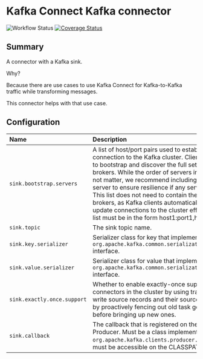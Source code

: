 Kafka Connect Kafka connector
=============================

![Workflow Status](https://github.com/segence/kafka-connect-kafka/actions/workflows/test.yaml/badge.svg)
[![Coverage Status](https://coveralls.io/repos/github/Segence/kafka-connect-kafka/badge.svg?branch=main)](https://coveralls.io/github/Segence/kafka-connect-kafka?branch=main)

## Summary

A connector with a Kafka sink.

Why?

Because there are use cases to use Kafka Connect for Kafka-to-Kafka traffic while transforming messages.

This connector helps with that use case.

## Configuration

| **Name**                    | **Description**                                                                                                                                                                                                                                                                                                                                                                                                                                                                                                                            | **Default value**                                      |
|:----------------------------|:-------------------------------------------------------------------------------------------------------------------------------------------------------------------------------------------------------------------------------------------------------------------------------------------------------------------------------------------------------------------------------------------------------------------------------------------------------------------------------------------------------------------------------------------|--------------------------------------------------------|
| `sink.bootstrap.servers`    | A list of host/port pairs used to establish the initial connection to the Kafka cluster. Clients use this list to bootstrap and discover the full set of Kafka brokers. While the order of servers in the list does not matter, we recommend including more than one server to ensure resilience if any servers are down. This list does not need to contain the entire set of brokers, as Kafka clients automatically manage and update connections to the cluster efficiently. This list must be in the form host1:port1,host2:port2,... | *(none)*                                               |
| `sink.topic`                | The sink topic name.                                                                                                                                                                                                                                                                                                                                                                                                                                                                                                                       | *(none)*                                               |
| `sink.key.serializer`       | Serializer class for key that implements the <code>org.apache.kafka.common.serialization.Serializer</code> interface.                                                                                                                                                                                                                                                                                                                                                                                                                      | org.apache.kafka.common.serialization.StringSerializer |
| `sink.value.serializer`     | Serializer class for value that implements the <code>org.apache.kafka.common.serialization.Serializer</code> interface.                                                                                                                                                                                                                                                                                                                                                                                                                    | org.apache.kafka.common.serialization.StringSerializer |
| `sink.exactly.once.support` | Whether to enable exactly-once support for source connectors in the cluster by using transactions to write source records and their source offsets, and by proactively fencing out old task generations before bringing up new ones.                                                                                                                                                                                                                                                                                                       | false                                                  |
| `sink.callback`             | The callback that is registered on the Kafka Producer. Must be a class implementing <code>org.apache.kafka.clients.producer.Callback</code> and it must be accessible on the CLASSPATH.                                                                                                                                                                                                                                                                                                                                                    | *(none)*                                               |

